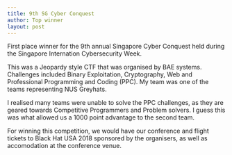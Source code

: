 ```yaml
---
title: 9th SG Cyber Conquest
author: Top winner
layout: post
---
```

First place winner for the 9th annual Singapore Cyber Conquest held during the Singapore Internation Cybersecurity Week.

This was a Jeopardy style CTF that was organised by BAE systems. Challenges included Binary Exploitation, Cryptography, Web and Professional Programming and Coding (PPC). My team was one of the teams representing NUS Greyhats.

I realised many teams were unable to solve the PPC challenges, as they are geared towards Competitive Programmers and Problem solvers. I guess this was what allowed us a 1000 point advantage to the second team.

For winning this competition, we would have our conference and flight tickets to Black Hat USA 2018 sponsored by the organisers, as well as accomodation at the conference venue.
